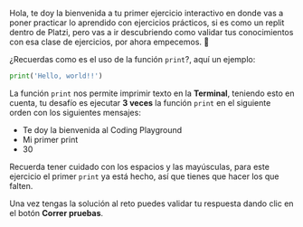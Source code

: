 Hola, te doy la bienvenida a tu primer ejercicio interactivo en donde vas a poner practicar lo aprendido con ejercicios prácticos, si es como un replit dentro de Platzi, pero vas a ir descubriendo como validar tus conocimientos con esa clase de ejercicios, por ahora empecemos. 💪

¿Recuerdas como es el uso de la función `print`?, aquí un ejemplo:

```py
print('Hello, world!!')
``` 

La función `print` nos permite imprimir texto en la **Terminal**, teniendo esto en cuenta, tu desafío es ejecutar **3 veces** la función `print` en el siguiente orden con los siguientes mensajes:

- Te doy la bienvenida al Coding Playground
- Mi primer print
- 30

Recuerda tener cuidado con los espacios y las mayúsculas, para este ejercicio el primer `print` ya está hecho, así que tienes que hacer los que falten.

Una vez tengas la solución al reto puedes validar tu respuesta dando clic en el botón **Correr pruebas**.